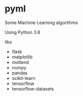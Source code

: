 # pyml
Some Machine Learning algorithms

Using Python 3.8

libs

- flask
- matplotlib
- mxltend
- numpy
- pandas
- scikit-learn
- tensorflow
- tensorflow-datasets